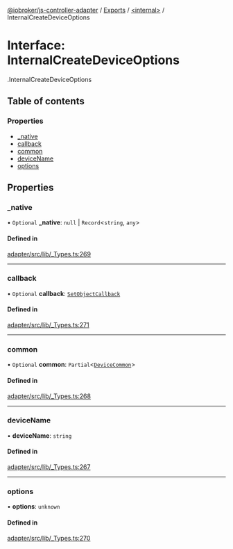 [@iobroker/js-controller-adapter](../README.md) / [Exports](../modules.md) / [<internal\>](../modules/internal_.md) / InternalCreateDeviceOptions

# Interface: InternalCreateDeviceOptions

[<internal>](../modules/internal_.md).InternalCreateDeviceOptions

## Table of contents

### Properties

- [\_native](internal_.InternalCreateDeviceOptions.md#_native)
- [callback](internal_.InternalCreateDeviceOptions.md#callback)
- [common](internal_.InternalCreateDeviceOptions.md#common)
- [deviceName](internal_.InternalCreateDeviceOptions.md#devicename)
- [options](internal_.InternalCreateDeviceOptions.md#options)

## Properties

### \_native

• `Optional` **\_native**: ``null`` \| `Record`<`string`, `any`\>

#### Defined in

[adapter/src/lib/_Types.ts:269](https://github.com/ioBroker/ioBroker.js-controller/blob/6912de44/packages/adapter/src/lib/_Types.ts#L269)

___

### callback

• `Optional` **callback**: [`SetObjectCallback`](../modules/internal_.md#setobjectcallback)

#### Defined in

[adapter/src/lib/_Types.ts:271](https://github.com/ioBroker/ioBroker.js-controller/blob/6912de44/packages/adapter/src/lib/_Types.ts#L271)

___

### common

• `Optional` **common**: `Partial`<[`DeviceCommon`](internal_.DeviceCommon.md)\>

#### Defined in

[adapter/src/lib/_Types.ts:268](https://github.com/ioBroker/ioBroker.js-controller/blob/6912de44/packages/adapter/src/lib/_Types.ts#L268)

___

### deviceName

• **deviceName**: `string`

#### Defined in

[adapter/src/lib/_Types.ts:267](https://github.com/ioBroker/ioBroker.js-controller/blob/6912de44/packages/adapter/src/lib/_Types.ts#L267)

___

### options

• **options**: `unknown`

#### Defined in

[adapter/src/lib/_Types.ts:270](https://github.com/ioBroker/ioBroker.js-controller/blob/6912de44/packages/adapter/src/lib/_Types.ts#L270)
